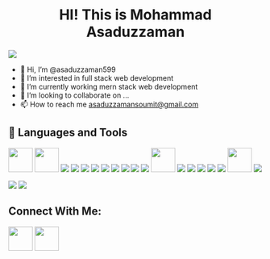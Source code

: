 <h1 style=" text-align: center">HI! This is Mohammad Asaduzzaman</h1>

![](https://komarev.com/ghpvc/?username=asaduzzaman599&color=blue)


- 👋 Hi, I’m @asaduzzaman599
- 👀 I’m interested in full stack web development
- 🌱 I’m currently working  mern stack web development
- 💞️ I’m looking to collaborate on ...
- 📫 How to reach me asaduzzamansoumit@gmail.com


## 🚀 Languages and Tools
<p>
 <img width="48px" src="https://img.icons8.com/external-tal-revivo-shadow-tal-revivo/48/000000/external-html-5-is-a-software-solution-stack-that-defines-the-properties-and-behaviors-of-web-page-logo-shadow-tal-revivo.png"/>
  <img width="48px" src="https://img.icons8.com/color/30/000000/css3.png"/>
  <img src="https://img.icons8.com/color/48/000000/bootstrap.png"/>
  <img src="https://img.icons8.com/color/48/000000/javascript--v1.png"/>
  <img src="https://img.icons8.com/?size=48&id=wPohyHO_qO1a&format=png"/>
  <img src="https://img.icons8.com/?size=48&id=yUdJlcKanVbh&format=png"/>
<!--   -->
 
  <img src="https://img.icons8.com/?size=48&id=9ESZMOeUioJS&format=png"/>
  <img src="https://img.icons8.com/?size=48&id=kg46nzoJrmTR&format=png"/>
  <img src="https://img.icons8.com/?size=48&id=54087&format=png"/>
  <img src="https://img.icons8.com/?size=48&id=74402&format=png"/>
  <img src="https://img.icons8.com/?size=50&id=aqb9SdV9P8oC&format=png"/>
  
  <img width="48px" src="https://img.icons8.com/external-flat-juicy-fish/60/000000/external-debug-coding-and-development-flat-flat-juicy-fish.png"/>
  <img src="https://img.icons8.com/fluency/48/000000/figma.png"/>
  <img src="https://img.icons8.com/color/48/000000/c-plus-plus-logo.png"/>
    <img src="https://img.icons8.com/color/48/000000/java-coffee-cup-logo--v1.png"/>
  <img src="https://img.icons8.com/fluency/48/000000/android.png"/>
<img src="https://img.icons8.com/fluency/48/000000/github.png"/>
  <img width="48px" src="https://img.icons8.com/external-tal-revivo-shadow-tal-revivo/24/000000/external-netlify-a-cloud-computing-company-that-offers-hosting-and-serverless-backend-services-for-static-websites-logo-shadow-tal-revivo.png"/>
  <img src="https://img.icons8.com/color/48/000000/visual-studio-code-2019.png"/>
  

</p>


<img src="https://github-readme-stats.vercel.app/api/top-langs/?username=asaduzzaman599&layout=compact">
<img src="https://github-readme-stats.vercel.app/api?username=asaduzzaman599&&show_icons=true&title_color=0080ff&icon_color0080ff&text_color=151515&bg_color=e6ffff">

## Connect With Me:
<p>
 <a  href="https://www.facebook.com/asaduzzaman.soumit.5/" target="_blank"><img width="48px" src="https://img.icons8.com/external-justicon-flat-justicon/64/000000/external-facebook-social-media-justicon-flat-justicon.png"/></a>
 <a href="https://www.linkedin.com/in/mohammad-asaduzzaman-5512441aa/" target="_blank"><img width="48px" src="https://img.icons8.com/external-justicon-flat-justicon/64/000000/external-linkedin-social-media-justicon-flat-justicon.png"/></a>
</p>


<!---
asaduzzaman599/asaduzzaman599 is a ✨ special ✨ repository because its `README.md` (this file) appears on your GitHub profile.
You can click the Preview link to take a look at your changes.
--->
